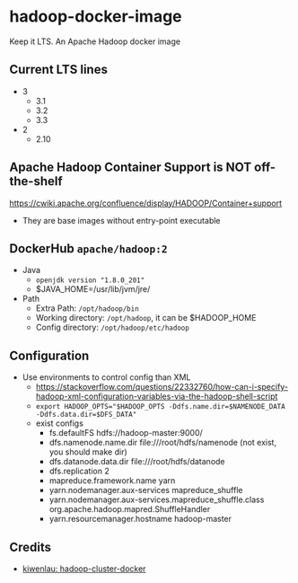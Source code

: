 # hadoop-docker-image
Keep it LTS. An Apache Hadoop docker image


## Current LTS lines
- 3
    - 3.1
    - 3.2
    - 3.3
- 2
    - 2.10


## Apache Hadoop Container Support is NOT off-the-shelf
https://cwiki.apache.org/confluence/display/HADOOP/Container+support
- They are base images without entry-point executable
## DockerHub `apache/hadoop:2`
- Java
    - `openjdk version "1.8.0_201"`
    - $JAVA_HOME=/usr/lib/jvm/jre/
- Path
    - Extra Path: `/opt/hadoop/bin`
    - Working directory: `/opt/hadoop`, it can be $HADOOP_HOME
    - Config directory: `/opt/hadoop/etc/hadoop`
## Configuration
- Use environments to control config than XML
    - https://stackoverflow.com/questions/22332760/how-can-i-specify-hadoop-xml-configuration-variables-via-the-hadoop-shell-script
    - `export HADOOP_OPTS="$HADOOP_OPTS -Ddfs.name.dir=$NAMENODE_DATA -Ddfs.data.dir=$DFS_DATA"`
    - exist configs
        - fs.defaultFS          hdfs://hadoop-master:9000/
        - dfs.namenode.name.dir file:///root/hdfs/namenode (not exist, you should make dir)
        - dfs.datanode.data.dir file:///root/hdfs/datanode
        - dfs.replication       2
        - mapreduce.framework.name      yarn
        - yarn.nodemanager.aux-services mapreduce_shuffle
        - yarn.nodemanager.aux-services.mapreduce_shuffle.class org.apache.hadoop.mapred.ShuffleHandler
        - yarn.resourcemanager.hostname hadoop-master

## Credits
- [kiwenlau: hadoop-cluster-docker](https://github.com/kiwenlau/hadoop-cluster-docker)
